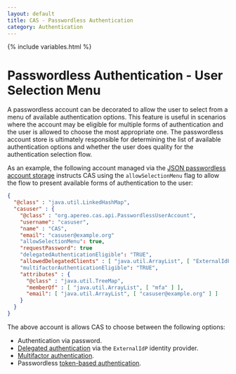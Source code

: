 ```yaml
---
layout: default
title: CAS - Passwordless Authentication
category: Authentication
---
```

{% include variables.html %}

# Passwordless Authentication - User Selection Menu

A passwordless account can be decorated to allow the user to select from a menu of available authentication options.
This feature is useful in scenarios where the account may be eligible for multiple forms of authentication
and the user is allowed to choose the most appropriate one. The passwordless account store is ultimately responsible
for determining the list of available authentication options and whether the user does quality for the authentication 
selection flow.

As an example, the following account managed via the 
[JSON passwordless account storage](Passwordless-Authentication-Storage-JSON.html) 
instructs CAS using the `allowSelectionMenu` flag to 
allow the flow to present available forms of authentication to the user:

```json
{
  "@class" : "java.util.LinkedHashMap",
  "casuser" : {
    "@class" : "org.apereo.cas.api.PasswordlessUserAccount",
    "username": "casuser",
    "name" : "CAS",
    "email": "casuser@example.org"
    "allowSelectionMenu": true,
    "requestPassword": true
    "delegatedAuthenticationEligible": "TRUE",
    "allowedDelegatedClients" : [ "java.util.ArrayList", [ "ExternalIdP" ] ]
    "multifactorAuthenticationEligible": "TRUE",
    "attributes" : {
      "@class" : "java.util.TreeMap",
      "memberOf" : [ "java.util.ArrayList", [ "mfa" ] ],
      "email": [ "java.util.ArrayList", [ "casuser@example.org" ] ]
    }
  }
}
```
  
The above account is allows CAS to choose between the following options:

- Authentication via password.
- [Delegated authentication](../integration/Delegate-Authentication.html) via the `ExternalIdP` identity provider.
- [Multifactor authentication](../mfa/Configuring-Multifactor-Authentication.html).
- Passwordless [token-based authentication](Passwordless-Authentication.html).
